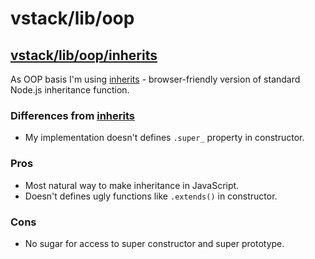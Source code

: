 # vstack/lib/oop

## [vstack/lib/oop/inherits]

As OOP basis I'm using [inherits] - browser-friendly version of standard Node.js
inheritance function.

### Differences from [inherits]

* My implementation doesn't defines `.super_` property in constructor.

### Pros

* Most natural way to make inheritance in JavaScript.
* Doesn't defines ugly functions like `.extends()` in constructor.

### Cons

* No sugar for access to super constructor and super prototype.


[vstack/lib/oop/inherits]: https://github.com/vslinko/vstack/blob/master/lib/oop/inherits.js
[inherits]: https://www.npmjs.org/package/inherits
